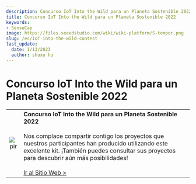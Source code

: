 ```yaml
---
description: Concurso IoT Into the Wild para un Planeta Sostenible 2022
title: Concurso IoT Into the Wild para un Planeta Sostenible 2022
keywords:
- SenseCap
image: https://files.seeedstudio.com/wiki/wiki-platform/S-tempor.png
slug: /es/IoT-into-the-wild-contest
last_update:
  date: 1/13/2023
  author: shuxu hu
---
```

# Concurso IoT Into the Wild para un Planeta Sostenible 2022

<table align="center">
  <tbody><tr>
      <td align="center"><p style={{textAlign: 'center'}}><img src="https://files.seeedstudio.com/wiki/K1100_overview/000000.png" alt="pir" width={1100} height="auto" /></p></td>
      <td align="left"><strong>Concurso IoT Into the Wild para un Planeta Sostenible 2022</strong><br /><br />Nos complace compartir contigo los proyectos que nuestros participantes han producido utilizando este excelente kit. ¡También puedes consultar sus proyectos para descubrir aún más posibilidades!<br /><br /><a href="https://www.hackster.io/contests/iotinthewild/submissions#challengeNav" target="_blank">Ir al Sitio Web &gt;</a></td>
    </tr>
  </tbody></table>